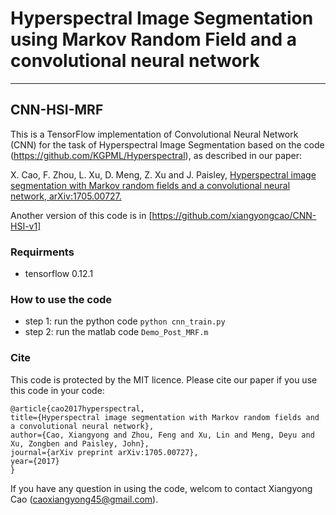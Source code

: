# Hyperspectral Image Segmentation using Markov Random Field and a convolutional neural network ----------## **CNN-HSI-MRF**This is a TensorFlow implementation of Convolutional Neural Network (CNN) for the task of Hyperspectral Image Segmentation based on the code (https://github.com/KGPML/Hyperspectral), as described in our paper: X. Cao, F. Zhou, L. Xu, D. Meng, Z. Xu and J. Paisley, [Hyperspectral image segmentation with Markov random fields and a convolutional neural network, arXiv:1705.00727.](https://arxiv.org/pdf/1705.00727.pdf)Another version of this code is in [https://github.com/xiangyongcao/CNN-HSI-v1]### **Requirments** - tensorflow 0.12.1### **How to use the code** - step 1: run the python code `python cnn_train.py` - step 2: run the matlab code  `Demo_Post_MRF.m`### **Cite**This code is protected by the MIT licence. Please cite our paper if you use this code in your code:    @article{cao2017hyperspectral,    title={Hyperspectral image segmentation with Markov random fields and a convolutional neural network},    author={Cao, Xiangyong and Zhou, Feng and Xu, Lin and Meng, Deyu and Xu, Zongben and Paisley, John},    journal={arXiv preprint arXiv:1705.00727},    year={2017}    }    If you have any question in using the code, welcom to contact Xiangyong Cao (caoxiangyong45@gmail.com).